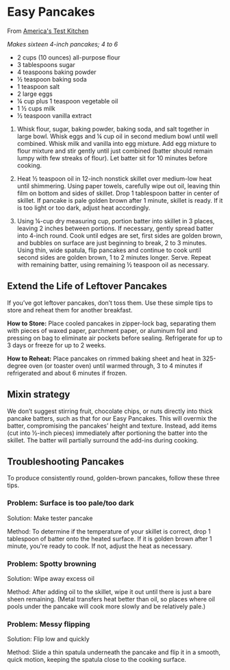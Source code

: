 # Easy Pancakes
From [America's Test Kitchen](https://www.americastestkitchen.com/recipes/10906-easy-pancakes?sqn=uULiLjcpsjR/qQvVWD4/QQy2qFJi7dHrTJhPQP7CTIg=%0A&extcode=NSCIE03IG&utm_source=instagram&utm_medium=photo&utm_content=easypancakes&utm_campaign=ciinstagram)

*Makes sixteen 4-inch pancakes; 4 to 6*

- 2 cups (10 ounces) all-purpose flour
- 3 tablespoons sugar
- 4 teaspoons baking powder
- ½ teaspoon baking soda
- 1 teaspoon salt
- 2 large eggs
- ¼ cup plus 1 teaspoon vegetable oil
- 1 ½ cups milk
- ½ teaspoon vanilla extract

1) Whisk flour, sugar, baking powder, baking soda, and salt together in large bowl. Whisk eggs and ¼ cup oil in second medium bowl until well combined. Whisk milk and vanilla into egg mixture. Add egg mixture to flour mixture and stir gently until just combined (batter should remain lumpy with few streaks of flour). Let batter sit for 10 minutes before cooking.

1) Heat ½ teaspoon oil in 12-inch nonstick skillet over medium-low heat until shimmering. Using paper towels, carefully wipe out oil, leaving thin film on bottom and sides of skillet. Drop 1 tablespoon batter in center of skillet. If pancake is pale golden brown after 1 minute, skillet is ready. If it is too light or too dark, adjust heat accordingly.

1) Using ¼-cup dry measuring cup, portion batter into skillet in 3 places, leaving 2 inches between portions. If necessary, gently spread batter into 4-inch round. Cook until edges are set, first sides are golden brown, and bubbles on surface are just beginning to break, 2 to 3 minutes. Using thin, wide spatula, flip pancakes and continue to cook until second sides are golden brown, 1 to 2 minutes longer. Serve. Repeat with remaining batter, using remaining ½ teaspoon oil as necessary.

## Extend the Life of Leftover Pancakes
If you’ve got leftover pancakes, don’t toss them. Use these simple tips to store and reheat them for another breakfast.

**How to Store:** Place cooled pancakes in zipper-lock bag, separating them with pieces of waxed paper, parchment paper, or aluminum foil and pressing on bag to eliminate air pockets before sealing. Refrigerate for up to 3 days or freeze for up to 2 weeks.

**How to Reheat:** Place pancakes on rimmed baking sheet and heat in 325-degree oven (or toaster oven) until warmed through, 3 to 4 minutes if refrigerated and about 6 minutes if frozen.

## Mixin strategy
We don’t suggest stirring fruit, chocolate chips, or nuts directly into thick pancake batters, such as that for our Easy Pancakes. This will overmix the batter, compromising the pancakes’ height and texture. Instead, add items (cut into ½-inch pieces) immediately after portioning the batter into the skillet. The batter will partially surround the add-ins during cooking.

## Troubleshooting Pancakes
To produce consistently round, golden-brown pancakes, follow these three tips.

### Problem: Surface is too pale/too dark

Solution: Make tester pancake

Method: To determine if the temperature of your skillet is correct, drop 1 tablespoon of batter onto the heated surface. If it is golden brown after 1 minute, you're ready to cook. If not, adjust the heat as necessary.

### Problem: Spotty browning

Solution: Wipe away excess oil

Method: After adding oil to the skillet, wipe it out until there is just a bare sheen remaining. (Metal transfers heat better than oil, so places where oil pools under the pancake will cook more slowly and be relatively pale.)

### Problem: Messy flipping

Solution: Flip low and quickly

Method: Slide a thin spatula underneath the pancake and flip it in a smooth, quick motion, keeping the spatula close to the cooking surface.
